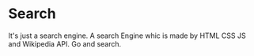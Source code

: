 # Search
It's just a search engine. 
A search Engine whic is made by HTML CSS JS and Wikipedia API.
Go and search.
